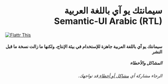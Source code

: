 <h1 align="right">سيمانتك يو آي باللغة العربية <br> Semantic-UI Arabic (RTL)</h1>



[![Flattr This](https://api.flattr.com/button/flattr-badge-large.png)](https://flattr.com/submit/auto?user_id=myounes&url=https%3A%2F%2Fgithub.com%2FSemantic-Org%2FSemantic-UI-ar)


<h4 align="right">سيمانتك يو آي باللغة العربية جاهزة للإستخدام في بيئة الإنتاج، ولكنها ما زالت نسخة ما قبل النشر</h4>



<h5 align="right"> المشاكل والأخطاء</h5>

<h6 align="right">
.الرجاء مشاركة أي <a href="https://github.com/Semantic-Org/Semantic-UI-ar/issues?state=open">مشاكل أو أخطاء </a> قد تواجهك </h6>
